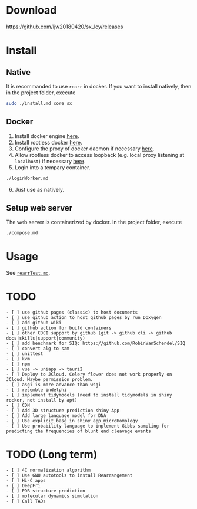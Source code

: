 # Download
https://github.com/ljw20180420/sx_lcy/releases

# Install
## Native
It is recommanded to use `rearr` in docker. If you want to install natively, then in the project folder, execute
```bash
sudo ./install.md core sx
```

## Docker
1. Install docker engine [here](https://docs.docker.com/engine/install).
2. Install rootless docker [here](https://docs.docker.com/engine/security/rootless/#install).
3. Configure the proxy of docker daemon if necessary [here](https://docs.docker.com/engine/daemon/proxy).
4. Allow rootless docker to access loopback (e.g. local proxy listening at `localhost`) if necessary [here](https://forums.docker.com/t/no-longer-able-to-access-local-ips-in-rootless-docker-after-update/141890).
5. Login into a tempary container.
```bash
./loginWorker.md
```
6. Just use as natively.

## Setup web server
The web server is containerized by docker. In the project folder, execute
```bash
./compose.md
```

# Usage
See [`rearrTest.md`][`rearrTest.md`].

[`rearrTest.md`]: /sx_lcy/other/rearr-test/

# TODO
```[tasklist]
- [ ] use github pages (classic) to host documents
- [ ] use github action to host github pages by run Doxygen
- [ ] add github wiki
- [ ] github action for build containers
- [ ] other CDCI support by github (git -> github cli -> github docs|skills|support|community)
- [ ] add benchmark for SIQ: https://github.com/RobinVanSchendel/SIQ
- [ ] convert alg to sam
- [ ] unittest
- [ ] kvm
- [ ] npm
- [ ] vue -> uniapp -> tauri2
- [ ] Deploy to JCloud. Celery flower does not work properly on JCloud. Maybe permission problem.
- [ ] asgi is more advance than wsgi
- [ ] resemble indelphi
- [ ] implement tidymodels (need to install tidymodels in shiny rocker, not install by apt)
- [ ] CDN
- [ ] Add 3D structure prediction shiny App
- [ ] Add large language model for DNA
- [ ] Use explicit base in shiny app microHomology
- [ ] Use probability language to inplement Gibbs sampling for predicting the frequencies of blunt end cleavage events
```

# TODO (Long term)
```[tasklist]
- [ ] 4C normalization algorithm
- [ ] Use GNU autotools to install Rearrangement
- [ ] Hi-C apps
- [ ] DeepFri
- [ ] PDB structure prediction
- [ ] molecular dynamics simulation
- [ ] Call TADs
```